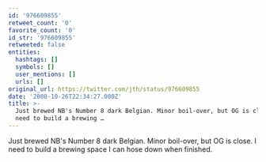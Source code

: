 ```yaml
---
id: '976609855'
retweet_count: '0'
favorite_count: '0'
id_str: '976609855'
retweeted: false
entities:
  hashtags: []
  symbols: []
  user_mentions: []
  urls: []
original_url: https://twitter.com/jth/status/976609855
date: '2008-10-26T22:34:27.000Z'
title: >-
  Just brewed NB's Number 8 dark Belgian. Minor boil-over, but OG is close. I
  need to build a brewing …
---
```


Just brewed NB's Number 8 dark Belgian. Minor boil-over, but OG is close. I need to build a brewing space I can hose down when finished.